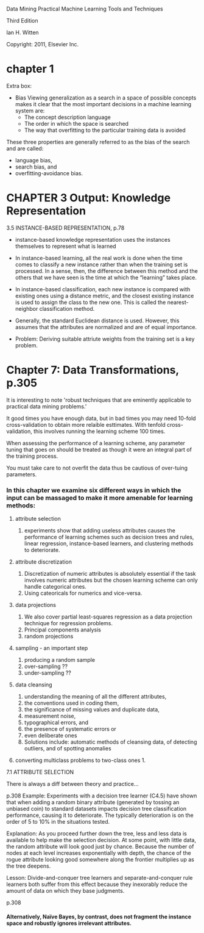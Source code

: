 Data Mining
Practical Machine Learning
Tools and Techniques

Third Edition

Ian H. Witten

Copyright: 2011, Elsevier Inc.



# chapter 1

Extra box:
- Bias
Viewing generalization as a search in a space of possible concepts makes it clear that the
most important decisions in a machine learning system are:
  - The concept description language
  - The order in which the space is searched
  - The way that overfitting to the particular training data is avoided

These three properties are generally referred to as the bias of the search and are called:
- language bias, 
- search bias, and 
- overfitting-avoidance bias.


# CHAPTER 3  Output: Knowledge Representation

3.5  INSTANCE-BASED REPRESENTATION, p.78

- instance-based knowledge representation uses the instances themselves to represent what is learned
- In instance-based learning, all the real work is done when the time comes to classify a new instance rather than when the training set is processed. In a sense, then, the difference between this method and the others that we have seen is the time at which the “learning” takes place.

- In instance-based classification, each new instance is compared with existing ones using a distance metric, and the closest existing instance is used to assign the class to the new one. This is called the nearest-neighbor classification method.

- Generally, the standard Euclidean distance is used. However, this assumes that the attributes are normalized and are of equal importance.

- Problem: Deriving suitable attriute weights from the training set is a key problem.


# Chapter 7: Data Transformations, p.305

It is interesting to note 'robust techniques that are eminently
applicable to practical data mining problems.'


It good times you have enough data, but
in bad times you may need 10-fold cross-validation to obtain more relaible esttimates.  With tenfold cross-validation, this involves running
the learning scheme 100 times.

When assessing the performance of a learning scheme, any parameter tuning that goes on should be treated as though it were an integral part of the training process.

You must take care to not overfit the data thus be cautious of over-tuing parameters.


### In this chapter we examine six different ways in which the input can be massaged to make it more amenable for learning methods:

1. attribute selection 
   1. experiments show that adding useless attributes causes the performance of learning schemes such as decision trees and rules, linear regression, instance-based learners, and clustering methods to deteriorate.

2. attribute discretization
   1. Discretization of numeric attributes is absolutely essential if the task involves numeric attributes but the chosen learning scheme can only handle categorical ones.
   2. Using cateoricals for numerics and vice-versa.

3. data projections
   1. We also cover partial least-squares regression as a data projection technique for regression problems.
   2. Principal components analysis 
   3. random projections

4. sampling - an important step
   1. producing a random sample
   2. over-sampling ??
   3. under-sampling ??

5. data cleansing
   1. understanding the meaning of all the different attributes, 
   2. the conventions used in coding them, 
   3. the significance of missing values and duplicate data, 
   4. measurement noise, 
   5. typographical errors, and 
   6. the presence of systematic errors or 
   7. even deliberate ones
   8. Solutions include: automatic methods of cleansing data, of detecting outliers, and of spotting anomalies

6. converting multiclass problems to two-class ones
   1.



7.1  ATTRIBUTE SELECTION

There is always a diff between theory and practice...

p.308
Example: Experiments with a decision tree learner (C4.5) have shown that when adding a random binary attribute (generated by tossing an unbiased coin) to standard datasets impacts decision tree classification performance, causing it to deteriorate. The typically deterioration is on the order of 5 to 10% in the situations tested.

Explanation: As you proceed further down the tree, less and less data is available to help make the selection decision. At some point, with little data, the random attribute will look good just by chance.  Because the number of nodes at each level increases exponentially with depth, the chance of the rogue attribute looking good somewhere along the frontier multiplies up as the tree deepens.

Lesson: Divide-and-conquer tree learners and separate-and-conquer rule learners both suffer from this effect because they inexorably reduce the amount of data on which they base judgments.


p.308
#### Alternatively, **Naïve Bayes**, by contrast, does not fragment the instance space and robustly ignores irrelevant attributes.



